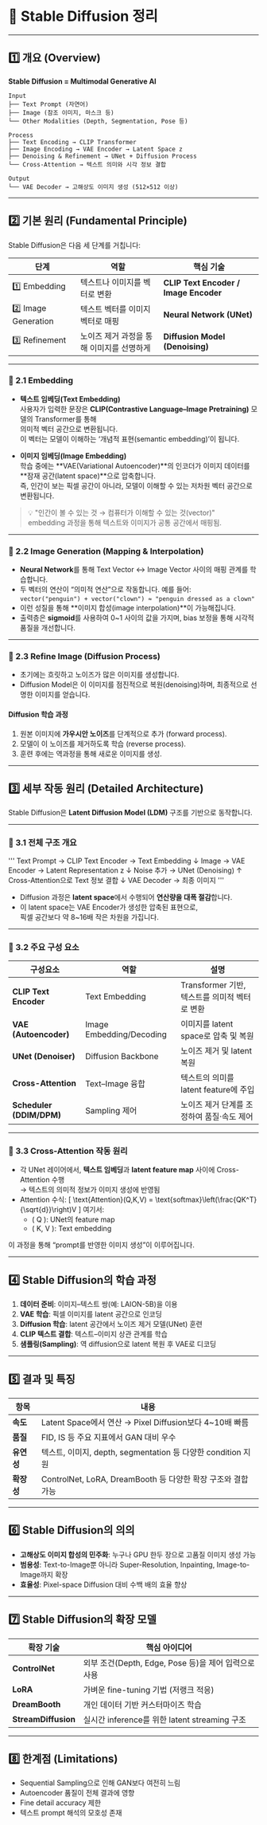 # 🧠 Stable Diffusion 정리

---

## 1️⃣ 개요 (Overview)

**Stable Diffusion = Multimodal Generative AI**  
```
Input
├── Text Prompt (자연어)
├── Image (참조 이미지, 마스크 등)
└── Other Modalities (Depth, Segmentation, Pose 등)

Process
├── Text Encoding → CLIP Transformer
├── Image Encoding → VAE Encoder → Latent Space z
├── Denoising & Refinement → UNet + Diffusion Process
└── Cross-Attention → 텍스트 의미와 시각 정보 결합

Output
└── VAE Decoder → 고해상도 이미지 생성 (512×512 이상)
```

---

## 2️⃣ 기본 원리 (Fundamental Principle)

Stable Diffusion은 다음 세 단계를 거칩니다:

| 단계 | 역할 | 핵심 기술 |
|------|------|-----------|
| 1️⃣ Embedding | 텍스트나 이미지를 벡터로 변환 | **CLIP Text Encoder / Image Encoder** |
| 2️⃣ Image Generation | 텍스트 벡터를 이미지 벡터로 매핑 | **Neural Network (UNet)** |
| 3️⃣ Refinement | 노이즈 제거 과정을 통해 이미지를 선명하게 | **Diffusion Model (Denoising)** |

---

### 🔹 2.1 Embedding

- **텍스트 임베딩(Text Embedding)**  
  사용자가 입력한 문장은 **CLIP(Contrastive Language–Image Pretraining)** 모델의 Transformer를 통해  
  의미적 벡터 공간으로 변환됩니다.  
  이 벡터는 모델이 이해하는 ‘개념적 표현(semantic embedding)’이 됩니다.

- **이미지 임베딩(Image Embedding)**  
  학습 중에는 **VAE(Variational Autoencoder)**의 인코더가 이미지 데이터를 **잠재 공간(latent space)**으로 압축합니다.  
  즉, 인간이 보는 픽셀 공간이 아니라, 모델이 이해할 수 있는 저차원 벡터 공간으로 변환됩니다.

> 💡 "인간이 볼 수 있는 것 → 컴퓨터가 이해할 수 있는 것(vector)"  
> embedding 과정을 통해 텍스트와 이미지가 공통 공간에서 매핑됨.

---

### 🔹 2.2 Image Generation (Mapping & Interpolation)

- **Neural Network**를 통해 Text Vector ↔ Image Vector 사이의 매핑 관계를 학습합니다.  
- 두 벡터의 연산이 “의미적 연산”으로 작동합니다.
  예를 들어:  
  `vector("penguin") + vector("clown") ≈ "penguin dressed as a clown"`
- 이런 성질을 통해 **이미지 합성(image interpolation)**이 가능해집니다.
- 출력층은 **sigmoid**를 사용하여 0~1 사이의 값을 가지며, bias 보정을 통해 시각적 품질을 개선합니다.

---

### 🔹 2.3 Refine Image (Diffusion Process)

- 초기에는 흐릿하고 노이즈가 많은 이미지를 생성합니다.  
- Diffusion Model은 이 이미지를 점진적으로 복원(denoising)하며, 최종적으로 선명한 이미지를 얻습니다.

#### Diffusion 학습 과정
1. 원본 이미지에 **가우시안 노이즈**를 단계적으로 추가 (forward process).  
2. 모델이 이 노이즈를 제거하도록 학습 (reverse process).  
3. 훈련 후에는 역과정을 통해 새로운 이미지를 생성.

---

## 3️⃣ 세부 작동 원리 (Detailed Architecture)

Stable Diffusion은 **Latent Diffusion Model (LDM)** 구조를 기반으로 동작합니다.

---

### 🔸 3.1 전체 구조 개요

'''
Text Prompt → CLIP Text Encoder → Text Embedding
↓
Image → VAE Encoder → Latent Representation z
↓
Noise 추가 → UNet (Denoising)
↑
Cross-Attention으로 Text 정보 결합
↓
VAE Decoder → 최종 이미지
'''

- Diffusion 과정은 **latent space**에서 수행되어 **연산량을 대폭 절감**합니다.
- 이 latent space는 VAE Encoder가 생성한 압축된 표현으로,  
  픽셀 공간보다 약 8~16배 작은 차원을 가집니다.

---

### 🔸 3.2 주요 구성 요소

| 구성요소 | 역할 | 설명 |
|-----------|------|------|
| **CLIP Text Encoder** | Text Embedding | Transformer 기반, 텍스트를 의미적 벡터로 변환 |
| **VAE (Autoencoder)** | Image Embedding/Decoding | 이미지를 latent space로 압축 및 복원 |
| **UNet (Denoiser)** | Diffusion Backbone | 노이즈 제거 및 latent 복원 |
| **Cross-Attention** | Text–Image 융합 | 텍스트의 의미를 latent feature에 주입 |
| **Scheduler (DDIM/DPM)** | Sampling 제어 | 노이즈 제거 단계를 조정하여 품질·속도 제어 |

---

### 🔸 3.3 Cross-Attention 작동 원리

- 각 UNet 레이어에서, **텍스트 임베딩**과 **latent feature map** 사이에 Cross-Attention 수행  
  → 텍스트의 의미적 정보가 이미지 생성에 반영됨  
- Attention 수식:
  \[
  \text{Attention}(Q,K,V) = \text{softmax}\left(\frac{QK^T}{\sqrt{d}}\right)V
  \]
  여기서:
  - \( Q \): UNet의 feature map  
  - \( K, V \): Text embedding  

이 과정을 통해 “prompt를 반영한 이미지 생성”이 이루어집니다.

---

## 4️⃣ Stable Diffusion의 학습 과정

1. **데이터 준비**: 이미지–텍스트 쌍(예: LAION-5B)을 이용  
2. **VAE 학습**: 픽셀 이미지를 latent 공간으로 인코딩  
3. **Diffusion 학습**: latent 공간에서 노이즈 제거 모델(UNet) 훈련  
4. **CLIP 텍스트 결합**: 텍스트–이미지 상관 관계를 학습  
5. **샘플링(Sampling)**: 역 diffusion으로 latent 복원 후 VAE로 디코딩

---

## 5️⃣ 결과 및 특징

| 항목 | 내용 |
|------|------|
| **속도** | Latent Space에서 연산 → Pixel Diffusion보다 4~10배 빠름 |
| **품질** | FID, IS 등 주요 지표에서 GAN 대비 우수 |
| **유연성** | 텍스트, 이미지, depth, segmentation 등 다양한 condition 지원 |
| **확장성** | ControlNet, LoRA, DreamBooth 등 다양한 확장 구조와 결합 가능 |

---

## 6️⃣ Stable Diffusion의 의의

- **고해상도 이미지 합성의 민주화**: 누구나 GPU 한두 장으로 고품질 이미지 생성 가능  
- **범용성**: Text-to-Image뿐 아니라 Super-Resolution, Inpainting, Image-to-Image까지 확장  
- **효율성**: Pixel-space Diffusion 대비 수백 배의 효율 향상

---

## 7️⃣ Stable Diffusion의 확장 모델

| 확장 기술 | 핵심 아이디어 |
|------------|----------------|
| **ControlNet** | 외부 조건(Depth, Edge, Pose 등)을 제어 입력으로 사용 |
| **LoRA** | 가벼운 fine-tuning 기법 (저랭크 적응) |
| **DreamBooth** | 개인 데이터 기반 커스터마이즈 학습 |
| **StreamDiffusion** | 실시간 inference를 위한 latent streaming 구조 |

---

## 8️⃣ 한계점 (Limitations)

- Sequential Sampling으로 인해 GAN보다 여전히 느림  
- Autoencoder 품질이 전체 결과에 영향  
- Fine detail accuracy 제한  
- 텍스트 prompt 해석의 모호성 존재



